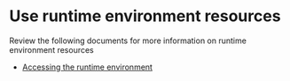 # Use runtime environment resources
Review the following documents for more information on runtime environment resources

- [Accessing the runtime environment](https://developer.github.com/actions/creating-github-actions/accessing-the-runtime-environment/)
